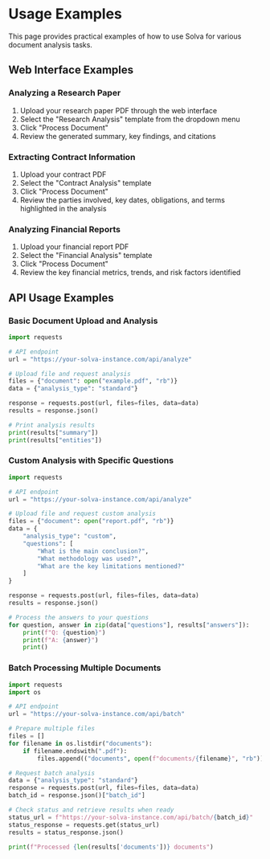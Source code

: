 # Usage Examples

This page provides practical examples of how to use Solva for various document analysis tasks.

## Web Interface Examples

### Analyzing a Research Paper

1. Upload your research paper PDF through the web interface
2. Select the "Research Analysis" template from the dropdown menu
3. Click "Process Document"
4. Review the generated summary, key findings, and citations

### Extracting Contract Information

1. Upload your contract PDF
2. Select the "Contract Analysis" template
3. Click "Process Document"
4. Review the parties involved, key dates, obligations, and terms highlighted in the analysis

### Analyzing Financial Reports

1. Upload your financial report PDF
2. Select the "Financial Analysis" template
3. Click "Process Document"
4. Review the key financial metrics, trends, and risk factors identified

## API Usage Examples

### Basic Document Upload and Analysis

```python
import requests

# API endpoint
url = "https://your-solva-instance.com/api/analyze"

# Upload file and request analysis
files = {"document": open("example.pdf", "rb")}
data = {"analysis_type": "standard"}

response = requests.post(url, files=files, data=data)
results = response.json()

# Print analysis results
print(results["summary"])
print(results["entities"])
```

### Custom Analysis with Specific Questions

```python
import requests

# API endpoint
url = "https://your-solva-instance.com/api/analyze"

# Upload file and request custom analysis
files = {"document": open("report.pdf", "rb")}
data = {
    "analysis_type": "custom",
    "questions": [
        "What is the main conclusion?",
        "What methodology was used?",
        "What are the key limitations mentioned?"
    ]
}

response = requests.post(url, files=files, data=data)
results = response.json()

# Process the answers to your questions
for question, answer in zip(data["questions"], results["answers"]):
    print(f"Q: {question}")
    print(f"A: {answer}")
    print()
```

### Batch Processing Multiple Documents

```python
import requests
import os

# API endpoint
url = "https://your-solva-instance.com/api/batch"

# Prepare multiple files
files = []
for filename in os.listdir("documents"):
    if filename.endswith(".pdf"):
        files.append(("documents", open(f"documents/{filename}", "rb")))

# Request batch analysis
data = {"analysis_type": "standard"}
response = requests.post(url, files=files, data=data)
batch_id = response.json()["batch_id"]

# Check status and retrieve results when ready
status_url = f"https://your-solva-instance.com/api/batch/{batch_id}"
status_response = requests.get(status_url)
results = status_response.json()

print(f"Processed {len(results['documents'])} documents")
```